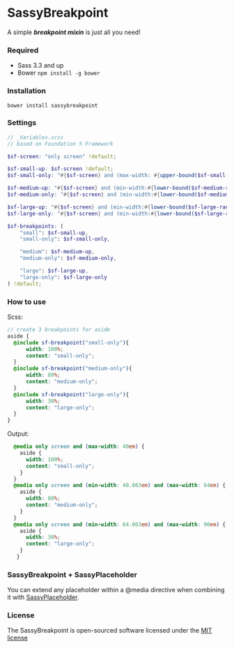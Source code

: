 # SassyBreakpoint

A simple ***breakpoint mixin*** is just all you need!

### Required

- Sass 3.3 and up
- Bower `npm install -g bower`

### Installation
```ssh
bower install sassybreakpoint
```

### Settings
```scss
// _Variables.scss
// based on Foundation 5 Framework

$sf-screen: "only screen" !default;

$sf-small-up: $sf-screen !default;
$sf-small-only: "#{$sf-screen} and (max-width: #{upper-bound($sf-small-range)})" !default;

$sf-medium-up: "#{$sf-screen} and (min-width:#{lower-bound($sf-medium-range)})" !default;
$sf-medium-only: "#{$sf-screen} and (min-width:#{lower-bound($sf-medium-range)}) and (max-width:#{upper-bound($sf-medium-range)})" !default;

$sf-large-up: "#{$sf-screen} and (min-width:#{lower-bound($sf-large-range)})" !default;
$sf-large-only: "#{$sf-screen} and (min-width:#{lower-bound($sf-large-range)}) and (max-width:#{upper-bound($sf-large-range)})" !default;

$sf-breakpoints: (
    "small": $sf-small-up,
    "small-only": $sf-small-only,

    "medium": $sf-medium-up,
    "medium-only": $sf-medium-only,

    "large": $sf-large-up,
    "large-only": $sf-large-only
) !default;

```


### How to use

Scss:
```scss
// create 3 breakpoints for aside
aside {
  @include sf-breakpoint("small-only"){
      width: 100%;
      content: "small-only";
  }
  @include sf-breakpoint("medium-only"){
      width: 80%;
      content: "medium-only";
  }
  @include sf-breakpoint("large-only"){
      width: 30%;
      content: "large-only";
  }
}
```
Output:
```css
  @media only screen and (max-width: 40em) {
    aside {
      width: 100%;
      content: "small-only"; 
    } 
  }
  @media only screen and (min-width: 40.063em) and (max-width: 64em) {
    aside {
      width: 80%;
      content: "medium-only";
    } 
  }
  @media only screen and (min-width: 64.063em) and (max-width: 90em) {
    aside {
      width: 30%;
      content: "large-only";
    } 
   }
```

### SassyBreakpoint + SassyPlaceholder
You can extend any placeholder within a @media directive when combining it with [SassyPlaceholder](https://github.com/SassyFramework/SassyPlaceholder).


### License

The SassyBreakpoint is open-sourced software licensed under the [MIT license](http://opensource.org/licenses/MIT)